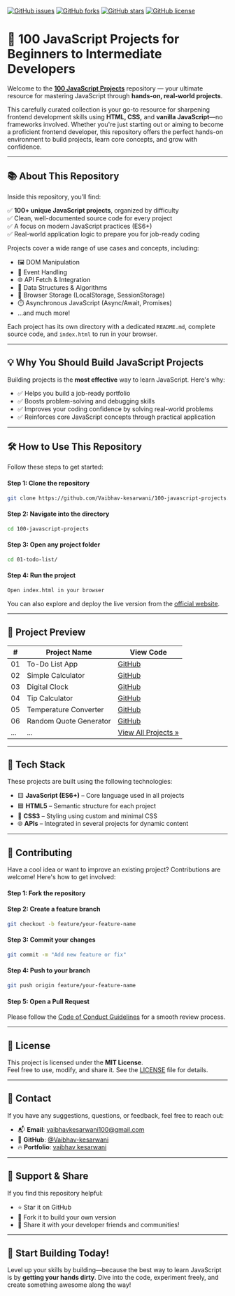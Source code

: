 [![GitHub issues](https://img.shields.io/github/issues/Vaibhav-kesarwani/100-javascript-projects)](https://github.com/Vaibhav-kesarwani/100-javascript-projects/issues)
[![GitHub forks](https://img.shields.io/github/forks/Vaibhav-kesarwani/100-javascript-projects)](https://github.com/Vaibhav-kesarwani/100-javascript-projects/network)
[![GitHub stars](https://img.shields.io/github/stars/Vaibhav-kesarwani/100-javascript-projects)](https://github.com/Vaibhav-kesarwani/100-javascript-projects/stargazers)
[![GitHub license](https://img.shields.io/github/license/Vaibhav-kesarwani/100-javascript-projects)](https://github.com/Vaibhav-kesarwani/100-javascript-projects/blob/main/LICENSE)

# 🚀 100 JavaScript Projects for Beginners to Intermediate Developers

Welcome to the **[100 JavaScript Projects]()** repository — your ultimate resource for mastering JavaScript through **hands-on, real-world projects**.

<!-- Added the screenshot of the home image -->

This carefully curated collection is your go-to resource for sharpening frontend development skills using **HTML, CSS,** and **vanilla JavaScript**—no frameworks involved. Whether you're just starting out or aiming to become a proficient frontend developer, this repository offers the perfect hands-on environment to build projects, learn core concepts, and grow with confidence.

---

## 📚 About This Repository

Inside this repository, you’ll find:

✅ **100+ unique JavaScript projects**, organized by difficulty  
✅ Clean, well-documented source code for every project  
✅ A focus on modern JavaScript practices (ES6+)  
✅ Real-world application logic to prepare you for job-ready coding  

Projects cover a wide range of use cases and concepts, including:

- 🖼️ DOM Manipulation
- 🎯 Event Handling
- 🌐 API Fetch & Integration
- 🧠 Data Structures & Algorithms
- 💾 Browser Storage (LocalStorage, SessionStorage)
- ⏱️ Asynchronous JavaScript (Async/Await, Promises)
- ...and much more!

Each project has its own directory with a dedicated `README.md`, complete source code, and `index.html` to run in your browser.

---

## 💡 Why You Should Build JavaScript Projects

Building projects is the **most effective** way to learn JavaScript. Here's why:

- ✅ Helps you build a job-ready portfolio
- ✅ Boosts problem-solving and debugging skills
- ✅ Improves your coding confidence by solving real-world problems
- ✅ Reinforces core JavaScript concepts through practical application

---

## 🛠️ How to Use This Repository

Follow these steps to get started:

#### Step 1: Clone the repository
```bash
git clone https://github.com/Vaibhav-kesarwani/100-javascript-projects.git
```

#### Step 2: Navigate into the directory
```bash
cd 100-javascript-projects
```

#### Step 3: Open any project folder
```bash
cd 01-todo-list/
```

#### Step 4: Run the project
```bash
Open index.html in your browser
```

You can also explore and deploy the live version from the [official website]().

---

## 📝 Project Preview

| #   | Project Name            | View Code                                                                                                                 |
| --- | ----------------------- | ------------------------------------------------------------------------------------------------------------------------  |
| 01  | To-Do List App          | [GitHub](https://github.com//Vaibhav-kesarwani/100-javascript-projects/tree/main/001-todo-list)                           |
| 02  | Simple Calculator       | [GitHub](https://github.com//Vaibhav-kesarwani/100-javascript-projects/tree/main/002-simple-calculator)                   |
| 03  | Digital Clock           | [GitHub](https://github.com//Vaibhav-kesarwani/100-javascript-projects/tree/main/003-digital-clock)                       |
| 04  | Tip Calculator          | [GitHub](https://github.com//Vaibhav-kesarwani/100-javascript-projects/tree/main/004-tip-calculator)                      |
| 05  | Temperature Converter   | [GitHub](https://github.com//Vaibhav-kesarwani/100-javascript-projects/tree/main/005-temperature-converter)               |
| 06  | Random Quote Generator  | [GitHub](https://github.com//Vaibhav-kesarwani/100-javascript-projects/tree/main/006-random-quote-generator)              |
| ... | ...                     | [View All Projects »](https://github.com//Vaibhav-kesarwani/100-javascript-projects)                                      |

---

## 🧰 Tech Stack

These projects are built using the following technologies:

- 🟨 **JavaScript (ES6+)** – Core language used in all projects
- 🟦 **HTML5** – Semantic structure for each project
- 🎨 **CSS3** – Styling using custom and minimal CSS
- 🌐 **APIs** – Integrated in several projects for dynamic content

---

## 🤝 Contributing

Have a cool idea or want to improve an existing project? Contributions are welcome! Here's how to get involved:

#### Step 1: Fork the repository

#### Step 2: Create a feature branch
```bash
git checkout -b feature/your-feature-name
```

#### Step 3: Commit your changes
```bash
git commit -m "Add new feature or fix"
```

#### Step 4: Push to your branch
```bash
git push origin feature/your-feature-name
```

#### Step 5: Open a Pull Request

Please follow the [Code of Conduct Guidelines](CODE_OF_CONDUCT.md) for a smooth review process.

---

## 📄 License

This project is licensed under the **MIT License**.  
Feel free to use, modify, and share it. See the [LICENSE](LICENSE) file for details.

---

## 📢 Contact

If you have any suggestions, questions, or feedback, feel free to reach out:

- 📬 **Email**: [vaibhavkesarwani100@gmail.com](mailto:vaibhavkesarwani100@gmail.com)  
- 💼 **GitHub**: [@Vaibhav-kesarwani](https://github.com/Vaibhav-kesarwani)
- 🔥 **Portfolio**: [vaibhav kesarwani](https://vaibhavkesarwani.vercel.app/)

---

## 🌟 Support & Share

If you find this repository helpful:

- ⭐ Star it on GitHub  
- 🍴 Fork it to build your own version  
- 📣 Share it with your developer friends and communities!

---

## 🚀 Start Building Today!

Level up your skills by building—because the best way to learn JavaScript is by **getting your hands dirty**. Dive into the code, experiment freely, and create something awesome along the way!